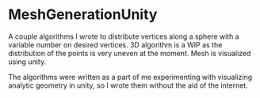 # MeshGenerationUnity
A couple algorithms I wrote to distribute vertices along a sphere with a variable number on desired vertices. 3D algorithm is a WIP as the distribution of the points is very uneven at the moment. Mesh is visualized using unity.

The algorithms were written as a part of me experimenting with visualizing analytic geometry in unity, so I wrote them without the aid of the internet.
